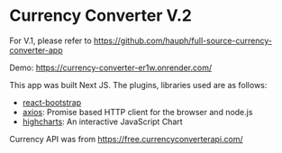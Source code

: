 # Currency Converter V.2

For V.1, please refer to https://github.com/hauph/full-source-currency-converter-app

Demo: https://currency-converter-er1w.onrender.com/

This app was built Next JS. The plugins, libraries used are as follows:

- [react-bootstrap](https://react-bootstrap.github.io/)
- [axios](https://axios-http.com/): Promise based HTTP client for the browser and node.js
- [highcharts](https://www.highcharts.com/): An interactive JavaScript Chart

Currency API was from https://free.currencyconverterapi.com/

